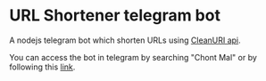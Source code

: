 # URL Shortener telegram bot

A nodejs telegram bot which shorten URLs using [CleanURI api](https://cleanuri.com/docs).

You can access the bot in telegram by searching "Chont Mal" or by following this [link](https://t.me/chont_mal_bot).
